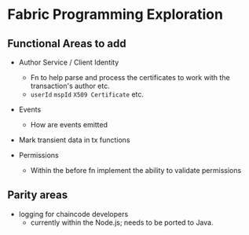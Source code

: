 # Fabric Programming Exploration

## Functional Areas to add

- Author Service / Client Identity
  - Fn to help parse and process the certificates to work with the transaction's author etc.
  - `userId` `mspId` `X509 Certificate` etc.

- Events
  - How are events emitted

- Mark transient data in tx functions

- Permissions
  - Within the before fn implement the ability to validate permissions

## Parity areas

- logging for chaincode developers
  - currently within the Node.js; needs to be ported to Java.
